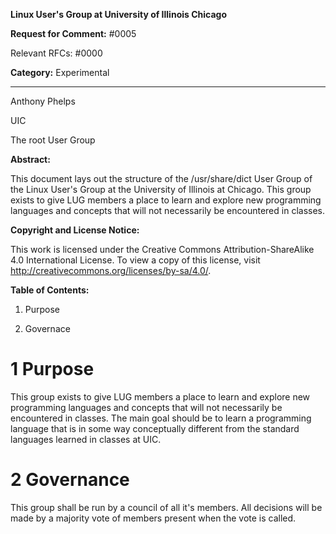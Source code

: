 **Linux User's Group at University of Illinois Chicago**

**Request for Comment:** #0005

Relevant RFCs: #0000

**Category:** Experimental

---------------------------------------------------------------------------------

Anthony Phelps

UIC

The root User Group

**Abstract:**

This document lays out the structure of the /usr/share/dict User Group of the Linux User's Group at the University of Illinois at Chicago. This group exists to give LUG members a place to learn and explore new programming languages and concepts that will not necessarily be encountered in classes.

**Copyright and License Notice:**

This work is licensed under the Creative Commons Attribution-ShareAlike 4.0 International License. To view a copy of this license, visit http://creativecommons.org/licenses/by-sa/4.0/.

**Table of Contents:**

1. Purpose

2. Governace 

# 1 Purpose

This group exists to give LUG members a place to learn and explore new programming languages and concepts that will not necessarily be encountered in classes. The main goal should be to learn a programming language that is in some way conceptually different from the standard languages learned in classes at UIC. 

# 2 Governance

This group shall be run by a council of all it's members. All decisions will be made by a majority vote of members present when the vote is called.
